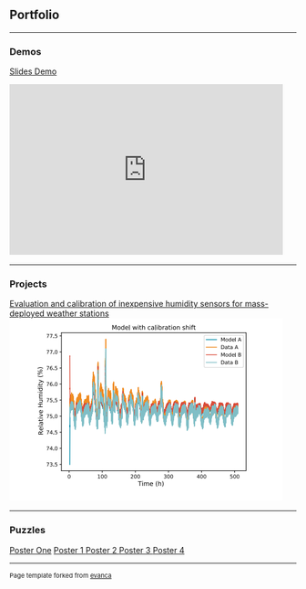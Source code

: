 ## Portfolio

---

### Demos

<a href="slidesdemo.md" rel="modal:open" max-width="800px">Slides Demo</a>

<iframe src="https://docs.google.com/presentation/d/e/2PACX-1vRYrD3KATThBXpwXjRKt9EIma3oEOY2Tee_UAfKvcYymHVTeBOYq_ozKOxumxliGFMo6e4d6uQzg2hE/embed?start=true&loop=true&delayms=3000" frameborder="0" width="480" height="299" allowfullscreen="true" mozallowfullscreen="true" webkitallowfullscreen="true"></iframe>

---

### Projects 


[Evaluation and calibration of inexpensive humidity sensors for mass-deployed weather stations](/pdf/Poster-2203272225.pdf)
<a href="/pdf/Poster-2203272225.pdf"><img src="images/RHscreencap.png?raw=true"/></a>

---

### Puzzles
<a href="poster1.md" rel="modal:open" max-width="800px">Poster One</a>
<a href="/pdf/Poster1.pdf">Poster 1 </a> 
<a href="/pdf/Poster2.pdf">Poster 2 </a>
<a href="/pdf/Poster3.pdf">Poster 3 </a>
<a href="/pdf/Poster4.pdf">Poster 4 </a>


---
<p style="font-size:11px">Page template forked from <a href="https://github.com/evanca/quick-portfolio">evanca</a></p>
<!-- Remove above link if you don't want to attibute -->
